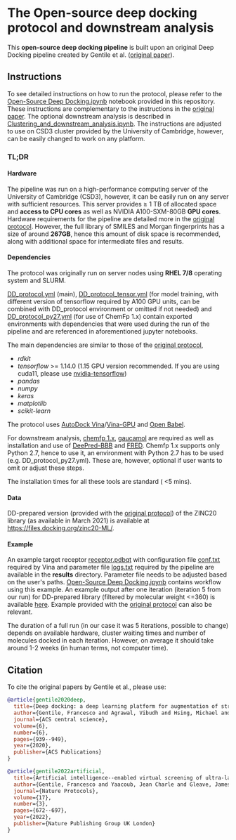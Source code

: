 # The Open-source deep docking protocol and downstream analysis

This **open-source deep docking pipeline** is built upon an original Deep Docking pipeline created by Gentile et al. ([original paper](https://www.nature.com/articles/s41596-021-00659-2)).

## Instructions
To see detailed instructions on how to run the protocol, please refer to the [Open-Source Deep Docking.ipynb](Open-Source%20Deep%20Docking.ipynb) notebook provided in this repository. These instructions are complementary to the instructions in the [original paper](https://www.nature.com/articles/s41596-021-00659-2). The optional downstream analysis is described in [Clustering_and_downstream_analysis.ipynb](clustering_and_downstream_analysis/Clustering_and_downstream_analysis.ipynb). The instructions are adjusted to use on CSD3 cluster provided by the University of Cambridge, however, can be easily changed to work on any platform. 

### TL;DR

#### Hardware
The pipeline was run on a high-performance computing server of the University of Cambridge (CSD3), however, it can be easily run on any server with sufficient resources. This server provides $\geq$ 1 TB of allocated space and **access to CPU cores** as well as NVIDIA A100-SXM-80GB **GPU cores**. Hardware requirements for the pipeline are detailed more in the [original protocol](https://github.com/jamesgleave/DD_protocol). However, the full library of SMILES and Morgan fingerprints has a size of around **267GB**, hence this amount of disk space is recommended, along with additional space for intermediate files and results. 

#### Dependencies

The protocol was originally run on server nodes using **RHEL 7/8** operating system and SLURM.

[DD_protocol.yml](DD_protocol.yml) (main), [DD_protocol_tensor.yml](DD_protocol_tensor.yml) (for model training, with different version of tensorflow required by A100 GPU units, can be combined with DD_protocol environment or omitted if not needed) and [DD_protocol_py27.yml](DD_protocol_py27.yml) (for use of ChemFp 1.x) contain exported environments with dependencies that were used during the run of the pipeline and are referenced in aforementioned jupyter notebooks. 

The main dependencies are similar to those of the [original protocol](https://github.com/jamesgleave/DD_protocol), 
* *rdkit*
* *tensorflow* >= 1.14.0 (1.15 GPU version recommended. If you are using cuda11, please use [nvidia-tensorflow](https://developer.nvidia.com/blog/accelerating-tensorflow-on-a100-gpus/))
* *pandas*
* *numpy*
* *keras*
* *matplotlib*
* *scikit-learn*

The protocol uses [AutoDock Vina](https://vina.scripps.edu/)/[Vina-GPU](https://github.com/DeltaGroupNJUPT/Vina-GPU) and [Open Babel](https://github.com/openbabel/openbabel).

For downstream analysis, [chemfp 1.x](https://chemfp.com/), [gaucamol](https://github.com/BenevolentAI/guacamol)  are required as well as installation and use of [DeePred-BBB](https://github.com/12rajnish/DeePred-BBB) and [FRED](https://docs.eyesopen.com/applications/oedocking/fred/fred.html#chapter-fred). Chemfp 1.x supports only Python 2.7, hence to use it, an environment with Python 2.7 has to be used (e.g. DD_protocol_py27.yml). These are, however, optional if user wants to omit or adjust these steps. 

The installation times for all these tools are standard ( <5 mins).

#### Data

DD-prepared version (provided with the [original protocol](https://github.com/jamesgleave/DD_protocol)) of the ZINC20 library (as available in March 2021) is available at https://files.docking.org/zinc20-ML/.

#### Example
An example target receptor [receptor.pdbqt](results/abeta/receptor.pdbqt) with configuration file [conf.txt](results/abeta/conf.txt) required by Vina and parameter file [logs.txt](results/abeta/logs.txt) required by the pipeline are available in the **results** directory. Parameter file needs to be adjusted based on the user's paths. [Open-Source Deep Docking.ipynb](Open-Source%20Deep%20Docking.ipynb) contains workflow using this example. An example output after one iteration (iteration 5 from our run) for DD-prepared library (filtered by molecular weight <=360) is available [here](https://doi.org/10.6084/m9.figshare.25928428). Example provided with the [original protocol](https://github.com/jamesgleave/DD_protocol) can also be relevant.

The duration of a full run (in our case it was 5 iterations, possible to change) depends on available hardware, cluster waiting times and number of molecules docked in each iteration. However, on average it should take around 1-2 weeks (in human terms, not computer time). 

## Citation
To cite the original papers by Gentile et al., please use:

```bibtex
@article{gentile2020deep,
  title={Deep docking: a deep learning platform for augmentation of structure based drug discovery},
  author={Gentile, Francesco and Agrawal, Vibudh and Hsing, Michael and Ton, Anh-Tien and Ban, Fuqiang and Norinder, Ulf and Gleave, Martin E and Cherkasov, Artem},
  journal={ACS central science},
  volume={6},
  number={6},
  pages={939--949},
  year={2020},
  publisher={ACS Publications}
}

@article{gentile2022artificial,
  title={Artificial intelligence--enabled virtual screening of ultra-large chemical libraries with deep docking},
  author={Gentile, Francesco and Yaacoub, Jean Charle and Gleave, James and Fernandez, Michael and Ton, Anh-Tien and Ban, Fuqiang and Stern, Abraham and Cherkasov, Artem},
  journal={Nature Protocols},
  volume={17},
  number={3},
  pages={672--697},
  year={2022},
  publisher={Nature Publishing Group UK London}
}
